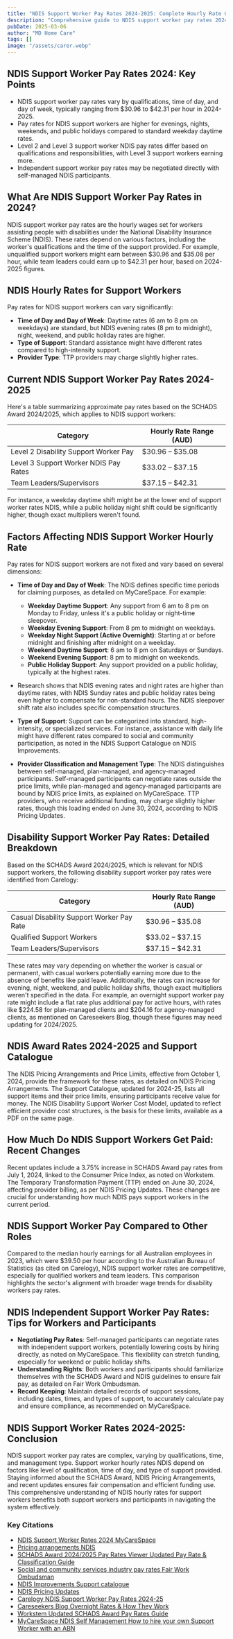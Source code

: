 ```yaml
---
title: "NDIS Support Worker Pay Rates 2024-2025: Complete Hourly Rate Guide"
description: "Comprehensive guide to NDIS support worker pay rates 2024-2025, including hourly rates for different levels, weekend and overnight rates, and SCHADS award information."
pubDate: 2025-03-06
author: "MD Home Care"
tags: []
image: "/assets/carer.webp"
---
```


## NDIS Support Worker Pay Rates 2024: Key Points

- NDIS support worker pay rates vary by qualifications, time of day, and day of week, typically ranging from $30.96 to $42.31 per hour in 2024-2025.
- Pay rates for NDIS support workers are higher for evenings, nights, weekends, and public holidays compared to standard weekday daytime rates.
- Level 2 and Level 3 support worker NDIS pay rates differ based on qualifications and responsibilities, with Level 3 support workers earning more.
- Independent support worker pay rates may be negotiated directly with self-managed NDIS participants.

## What Are NDIS Support Worker Pay Rates in 2024?

NDIS support worker pay rates are the hourly wages set for workers assisting people with disabilities under the National Disability Insurance Scheme (NDIS). These rates depend on various factors, including the worker's qualifications and the time of the support provided. For example, unqualified support workers might earn between $30.96 and $35.08 per hour, while team leaders could earn up to $42.31 per hour, based on 2024-2025 figures.

## NDIS Hourly Rates for Support Workers

Pay rates for NDIS support workers can vary significantly:

- **Time of Day and Day of Week**: Daytime rates (6 am to 8 pm on weekdays) are standard, but NDIS evening rates (8 pm to midnight), night, weekend, and public holiday rates are higher.
- **Type of Support**: Standard assistance might have different rates compared to high-intensity support.
- **Provider Type**: TTP providers may charge slightly higher rates.

## Current NDIS Support Worker Pay Rates 2024-2025

Here's a table summarizing approximate pay rates based on the SCHADS Award 2024/2025, which applies to NDIS support workers:

| Category | Hourly Rate Range (AUD) |
|----------|-------------------------|
| Level 2 Disability Support Worker Pay | $30.96 – $35.08 |
| Level 3 Support Worker NDIS Pay Rates | $33.02 – $37.15 |
| Team Leaders/Supervisors | $37.15 – $42.31 |

For instance, a weekday daytime shift might be at the lower end of support worker rates NDIS, while a public holiday night shift could be significantly higher, though exact multipliers weren't found.

## Factors Affecting NDIS Support Worker Hourly Rate

Pay rates for NDIS support workers are not fixed and vary based on several dimensions:

- **Time of Day and Day of Week**: The NDIS defines specific time periods for claiming purposes, as detailed on MyCareSpace. For example:
  - **Weekday Daytime Support**: Any support from 6 am to 8 pm on Monday to Friday, unless it's a public holiday or night-time sleepover.
  - **Weekday Evening Support**: From 8 pm to midnight on weekdays.
  - **Weekday Night Support (Active Overnight)**: Starting at or before midnight and finishing after midnight on a weekday.
  - **Weekend Daytime Support**: 6 am to 8 pm on Saturdays or Sundays.
  - **Weekend Evening Support**: 8 pm to midnight on weekends.
  - **Public Holiday Support**: Any support provided on a public holiday, typically at the highest rates.

- Research shows that NDIS evening rates and night rates are higher than daytime rates, with NDIS Sunday rates and public holiday rates being even higher to compensate for non-standard hours. The NDIS sleepover shift rate also includes specific compensation structures.

- **Type of Support**: Support can be categorized into standard, high-intensity, or specialized services. For instance, assistance with daily life might have different rates compared to social and community participation, as noted in the NDIS Support Catalogue on NDIS Improvements.

- **Provider Classification and Management Type**: The NDIS distinguishes between self-managed, plan-managed, and agency-managed participants. Self-managed participants can negotiate rates outside the price limits, while plan-managed and agency-managed participants are bound by NDIS price limits, as explained on MyCareSpace. TTP providers, who receive additional funding, may charge slightly higher rates, though this loading ended on June 30, 2024, according to NDIS Pricing Updates.

## Disability Support Worker Pay Rates: Detailed Breakdown

Based on the SCHADS Award 2024/2025, which is relevant for NDIS support workers, the following disability support worker pay rates were identified from Carelogy:

| Category | Hourly Rate Range (AUD) |
|----------|-------------------------|
| Casual Disability Support Worker Pay Rate | $30.96 – $35.08 |
| Qualified Support Workers | $33.02 – $37.15 |
| Team Leaders/Supervisors | $37.15 – $42.31 |

These rates may vary depending on whether the worker is casual or permanent, with casual workers potentially earning more due to the absence of benefits like paid leave. Additionally, the rates can increase for evening, night, weekend, and public holiday shifts, though exact multipliers weren't specified in the data. For example, an overnight support worker pay rate might include a flat rate plus additional pay for active hours, with rates like $224.58 for plan-managed clients and $204.16 for agency-managed clients, as mentioned on Careseekers Blog, though these figures may need updating for 2024/2025.

## NDIS Award Rates 2024-2025 and Support Catalogue

The NDIS Pricing Arrangements and Price Limits, effective from October 1, 2024, provide the framework for these rates, as detailed on NDIS Pricing Arrangements. The Support Catalogue, updated for 2024-25, lists all support items and their price limits, ensuring participants receive value for money. The NDIS Disability Support Worker Cost Model, updated to reflect efficient provider cost structures, is the basis for these limits, available as a PDF on the same page.

## How Much Do NDIS Support Workers Get Paid: Recent Changes

Recent updates include a 3.75% increase in SCHADS Award pay rates from July 1, 2024, linked to the Consumer Price Index, as noted on Workstem. The Temporary Transformation Payment (TTP) ended on June 30, 2024, affecting provider billing, as per NDIS Pricing Updates. These changes are crucial for understanding how much NDIS pays support workers in the current period.

## NDIS Support Worker Pay Compared to Other Roles

Compared to the median hourly earnings for all Australian employees in 2023, which were $39.50 per hour according to the Australian Bureau of Statistics (as cited on Carelogy), NDIS support worker rates are competitive, especially for qualified workers and team leaders. This comparison highlights the sector's alignment with broader wage trends for disability workers pay rates.

## NDIS Independent Support Worker Pay Rates: Tips for Workers and Participants

- **Negotiating Pay Rates**: Self-managed participants can negotiate rates with independent support workers, potentially lowering costs by hiring directly, as noted on MyCareSpace. This flexibility can stretch funding, especially for weekend or public holiday shifts.
- **Understanding Rights**: Both workers and participants should familiarize themselves with the SCHADS Award and NDIS guidelines to ensure fair pay, as detailed on Fair Work Ombudsman.
- **Record Keeping**: Maintain detailed records of support sessions, including dates, times, and types of support, to accurately calculate pay and ensure compliance, as recommended on MyCareSpace.

## NDIS Support Worker Rates 2024-2025: Conclusion

NDIS support worker pay rates are complex, varying by qualifications, time, and management type. Support worker hourly rates NDIS depend on factors like level of qualification, time of day, and type of support provided. Staying informed about the SCHADS Award, NDIS Pricing Arrangements, and recent updates ensures fair compensation and efficient funding use. This comprehensive understanding of NDIS hourly rates for support workers benefits both support workers and participants in navigating the system effectively.

### Key Citations

- [NDIS Support Worker Rates 2024 MyCareSpace](https://mycarespace.com.au/resources/ndis-support-worker-rates)
- [Pricing arrangements NDIS](https://www.ndis.gov.au/providers/pricing-arrangements)
- [SCHADS Award 2024/2025 Pay Rates Viewer Updated Pay Rate & Classification Guide](https://awardmatcher.com.au/blog/schads-pay-rates-2024)
- [Social and community services industry pay rates Fair Work Ombudsman](https://www.fairwork.gov.au/pay-and-wages/minimum-wages/social-and-community-services-industry-pay-rates)
- [NDIS Improvements Support catalogue](https://improvements.ndis.gov.au/providers/claims-and-payments/support-catalogue)
- [NDIS Pricing Updates](https://www.ndis.gov.au/providers/pricing-arrangements/pricing-updates)
- [Carelogy NDIS Support Worker Pay Rates 2024-25](https://carelogy.com.au/support-worker/ndis-support-worker-pay-rates-2024-25/)
- [Careseekers Blog Overnight Rates & How They Work](https://blog.careseekers.com.au/2021/03/02/overnight-rates-how-they-work/)
- [Workstem Updated SCHADS Award Pay Rates Guide](https://www.workstem.com/au/blog/updated-schads-award-pay-rates-guide/)
- [MyCareSpace NDIS Self Management How to hire your own Support Worker with an ABN](https://mycarespace.com.au/resources/ndis-self-management-how-to-hire-your-own-support-worker-with-an-abn)

‍
